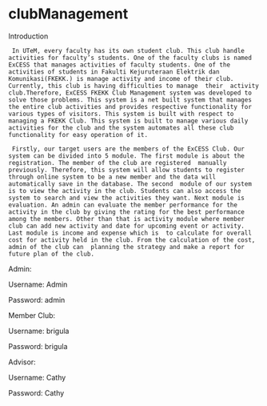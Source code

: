 # clubManagement

Introduction 

     In UTeM, every faculty has its own student club. This club handle activities for faculty’s students. One of the faculty clubs is named ExCESS that manages activities of faculty students. One of the activities of students in Fakulti Kejuruteraan Elektrik dan Komunikasi(FKEKK.) is manage activity and income of their club. Currently, this club is having difficulties to manage  their  activity club.Therefore, ExCESS FKEKK Club Management system was developed to solve those problems. This system is a net built system that manages the entire club activities and provides respective functionality for various types of visitors. This system is built with respect to managing a FKEKK Club. This system is built to manage various daily activities for the club and the system automates all these club functionality for easy operation of it.  

     Firstly, our target users are the members of the ExCESS Club. Our system can be divided into 5 module. The first module is about the registration. The member of the club are registered  manually previously. Therefore, this system will allow students to register through online system to be a new member and the data will automatically save in the database. The second  module of our system is to view the activity in the club. Students can also access the system to search and view the activities they want. Next module is evaluation. An admin can evaluate the member performance for the activity in the club by giving the rating for the best performance among the members. Other than that is activity module where member club can add new activity and date for upcoming event or activity. Last module is income and expense which is  to calculate for overall cost for activity held in the club. From the calculation of the cost, admin of the club can  planning the strategy and make a report for future plan of the club.

Admin:

Username: Admin

Password: admin

Member Club:

Username: brigula

Password: brigula

Advisor:

Username: Cathy

Password: Cathy

